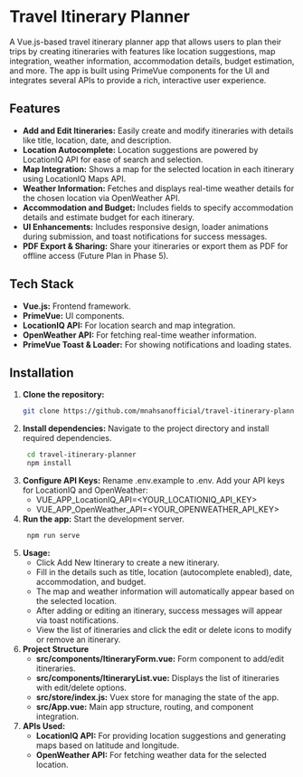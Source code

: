 # Travel Itinerary Planner

A Vue.js-based travel itinerary planner app that allows users to plan their trips by creating itineraries with features like location suggestions, map integration, weather information, accommodation details, budget estimation, and more. The app is built using PrimeVue components for the UI and integrates several APIs to provide a rich, interactive user experience.

## Features

- **Add and Edit Itineraries:** Easily create and modify itineraries with details like title, location, date, and description.
- **Location Autocomplete:** Location suggestions are powered by LocationIQ API for ease of search and selection.
- **Map Integration:** Shows a map for the selected location in each itinerary using LocationIQ Maps API.
- **Weather Information:** Fetches and displays real-time weather details for the chosen location via OpenWeather API.
- **Accommodation and Budget:** Includes fields to specify accommodation details and estimate budget for each itinerary.
- **UI Enhancements:** Includes responsive design, loader animations during submission, and toast notifications for success messages.
- **PDF Export & Sharing:** Share your itineraries or export them as PDF for offline access (Future Plan in Phase 5).

## Tech Stack

- **Vue.js:** Frontend framework.
- **PrimeVue:** UI components.
- **LocationIQ API:** For location search and map integration.
- **OpenWeather API:** For fetching real-time weather information.
- **PrimeVue Toast & Loader:** For showing notifications and loading states.

## Installation

1. **Clone the repository:**
   ```bash
   git clone https://github.com/mnahsanofficial/travel-itinerary-planner.git
2. **Install dependencies:** Navigate to the project directory and install required dependencies.
   ```bash
    cd travel-itinerary-planner
    npm install
3. **Configure API Keys:**
    Rename .env.example to .env.
    Add your API keys for LocationIQ and OpenWeather:
    - VUE_APP_LocationIQ_API=<YOUR_LOCATIONIQ_API_KEY>
    - VUE_APP_OpenWeather_API=<YOUR_OPENWEATHER_API_KEY>
4. **Run the app:** Start the development server.
   ```bash
    npm run serve
5. **Usage:**
    - Click Add New Itinerary to create a new itinerary.
    - Fill in the details such as title, location (autocomplete enabled), date, accommodation, and budget.
    - The map and weather information will automatically appear based on the selected location.
    - After adding or editing an itinerary, success messages will appear via toast notifications.
    - View the list of itineraries and click the edit or delete icons to modify or remove an itinerary.
6. **Project Structure**
    - **src/components/ItineraryForm.vue:** Form component to add/edit itineraries.
    - **src/components/ItineraryList.vue:** Displays the list of itineraries with edit/delete options.
    - **src/store/index.js:** Vuex store for managing the state of the app.
    - **src/App.vue:** Main app structure, routing, and component integration.
7. **APIs Used:**
    - **LocationIQ API:** For providing location suggestions and generating maps based on latitude and longitude.
    - **OpenWeather API:** For fetching weather data for the selected location.
